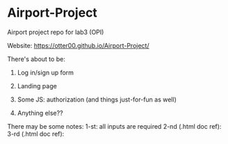 # Airport-Project

Airport project repo for lab3 (OPI)

Website: https://otter00.github.io/Airport-Project/

There's about to be:

1. Log in/sign up form
2. Landing page
3. Some JS: authorization (and things just-for-fun as well)

4. Anything else??

There may be some notes:
1-st: all inputs are required
2-nd (.html doc ref):
3-rd (.html doc ref):
